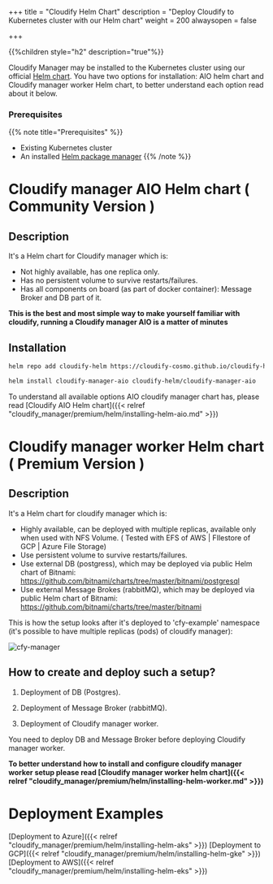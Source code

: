 +++
title = "Cloudify Helm Chart"
description = "Deploy Cloudify to Kubernetes cluster with our Helm chart"
weight = 200
alwaysopen = false

+++

{{%children style="h2" description="true"%}}

Cloudify Manager may be installed to the Kubernetes cluster using our official [Helm chart](https://github.com/cloudify-cosmo/cloudify-helm).
You have two options for installation: AIO helm chart and Cloudify manager worker Helm chart, to better understand each option read about it below.

### Prerequisites
{{% note title="Prerequisites" %}}
* Existing Kubernetes cluster
* An installed [Helm package manager](https://helm.sh/)
{{% /note %}}

# Cloudify manager AIO Helm chart ( Community Version )

## Description

It's a Helm chart for Cloudify manager which is:

* Not highly available, has one replica only.
* Has no persistent volume to survive restarts/failures.
* Has all components on board (as part of docker container): Message Broker and DB part of it.

**This is the best and most simple way to make yourself familiar with cloudify, running a Cloudify manager AIO is a matter of minutes**

## Installation
```bash
helm repo add cloudify-helm https://cloudify-cosmo.github.io/cloudify-helm

helm install cloudify-manager-aio cloudify-helm/cloudify-manager-aio
```
To understand all available options AIO cloudify manager chart has, please read [Cloudify AIO Helm chart]({{< relref "cloudify_manager/premium/helm/installing-helm-aio.md" >}})


# Cloudify manager worker Helm chart  ( Premium Version )

## Description

It's a Helm chart for cloudify manager which is:

* Highly available, can be deployed with multiple replicas, available only when used with NFS Volume. ( Tested with EFS of AWS | FIlestore of GCP | Azure File Storage)
* Use persistent volume to survive restarts/failures.
* Use external DB (postgress), which may be deployed via public Helm chart of Bitnami: https://github.com/bitnami/charts/tree/master/bitnami/postgresql
* Use external Message Brokes (rabbitMQ), which may be deployed via public Helm chart of Bitnami: https://github.com/bitnami/charts/tree/master/bitnami

This is how the setup looks after it's deployed to 'cfy-example' namespace (it's possible to have multiple replicas (pods) of cloudify manager):

![cfy-manager](/images/helm/cfy-example.png)

## How to create and deploy such a setup?

1. Deployment of DB (Postgres).

2. Deployment of Message Broker (rabbitMQ).

3. Deployment of Cloudify manager worker.

You need to deploy DB and Message Broker before deploying Cloudify manager worker.


**To better understand how to install and configure cloudify manager worker setup please read [Cloudify manager worker helm chart]({{< relref "cloudify_manager/premium/helm/installing-helm-worker.md" >}})**

# Deployment Examples

[Deployment to Azure]({{< relref "cloudify_manager/premium/helm/installing-helm-aks" >}})
[Deployment to GCP]({{< relref "cloudify_manager/premium/helm/installing-helm-gke" >}})
[Deployment to AWS]({{< relref "cloudify_manager/premium/helm/installing-helm-eks" >}})
